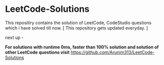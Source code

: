 # LeetCode-Solutions
This repositiry contains the solution of LeetCode, CodeStudio questions which i have solved till now. [ This repository gets updated everyday. ] 

next up - 

**For solutions with runtime 0ms, faster than 100% solution and solution of other LeetCode questions visit**
https://github.com/Arunim313/LeetCode-Solutions


